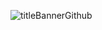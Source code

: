 
![titleBannerGithub](https://github.com/Bouza1/Brikd/assets/97123953/828daa68-4a16-4324-8f17-63a96150e586)
